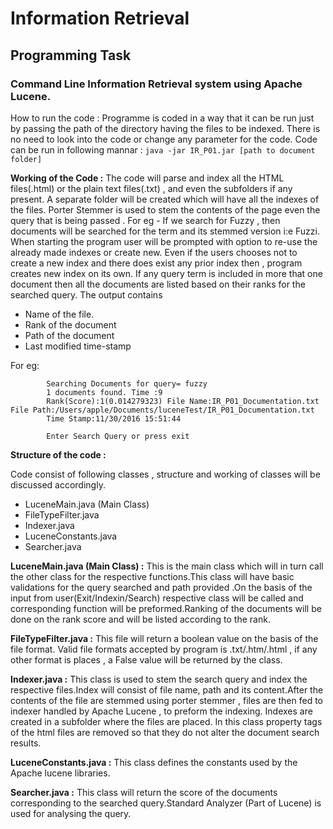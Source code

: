 # Information Retrieval
## Programming Task 
### Command Line Information Retrieval system using Apache Lucene.

How to run the code :
Programme is coded in a way that it can be run just by passing the path of the directory having the files to be indexed. There is no need to look into the code or change any parameter for the code.
Code can be run in following mannar :
		`java -jar IR_P01.jar [path to document folder]`

**Working of the Code :**
The code will parse and index all the HTML files(.html) or the plain text files(.txt) , and even the subfolders if any present. A separate folder will be created which will have all the indexes of the files.
Porter Stemmer is used to stem the contents of the page even the query that is being passed . 
For eg - If we search for Fuzzy , then documents will be searched for the term and its stemmed version i:e Fuzzi.
When starting the program user will be prompted with option to re-use the already made indexes or create new. Even if the users chooses not to create a new index and there does exist any prior index then , program creates new index on its own.
If any query term is included in more that one document then all the documents are listed based on their ranks for the searched query. The output contains

+	Name of the file.
+	Rank of the document
+	Path of the document
+	Last modified time-stamp

For eg:
		
			Searching Documents for query= fuzzy 
            1 documents found. Time :9
            Rank(Score):1(0.014279323) File Name:IR_P01_Documentation.txt File Path:/Users/apple/Documents/luceneTest/IR_P01_Documentation.txt   
            Time Stamp:11/30/2016 15:51:44
            
            Enter Search Query or press exit
				
				
**Structure of the code :**

Code consist of following classes , structure and working of classes will be discussed accordingly.

+	LuceneMain.java (Main Class)
+	FileTypeFilter.java
+	Indexer.java
+	LuceneConstants.java
+	Searcher.java
	
	
**LuceneMain.java (Main Class) :**
	This is the main class which will in turn call the other class for the respective functions.This class will have basic validations for the query searched and path provided .On the basis of the input from user(Exit/Indexin/Search) respective class will be called and corresponding function will be preformed.Ranking of the documents will be done on the rank score and will be listed according to the rank.
	
**FileTypeFilter.java :**
	This file will return a boolean value on the basis of the file format. Valid file formats accepted by program is .txt/.htm/.html , if any other format is places , a False value will be returned by the class.

**Indexer.java :**
	This class is used to stem the search query and index the respective files.Index will consist of file name, path and its content.After the contents of the file are stemmed using porter stemmer , files are then fed to indexer handled by Apache Lucene , to preform the indexing. Indexes are created in a subfolder where the files are placed.
In this class property tags of the html files are removed so that they do not alter the document search results.

**LuceneConstants.java :**
	This class defines the constants used by the Apache lucene libraries.

**Searcher.java :**
	This class will return the score of the documents corresponding to the searched query.Standard Analyzer (Part of Lucene) is used for analysing the query.

